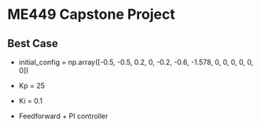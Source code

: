 # ME449 Capstone Project
## Best Case
- initial_config = np.array([-0.5, -0.5, 0.2,
                            0, -0.2, -0.6, -1.578, 0,
                            0, 0, 0, 0,
                            0])

- Kp = 25
- Ki = 0.1
- Feedforward + PI controller
